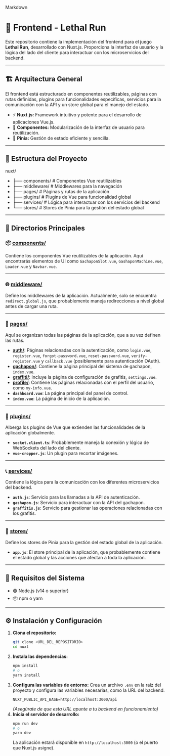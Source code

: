 Markdown

# 🚀 Frontend - Lethal Run

Este repositorio contiene la implementación del frontend para el juego **Lethal Run**, desarrollado con Nuxt.js. Proporciona la interfaz de usuario y la lógica del lado del cliente para interactuar con los microservicios del backend.

---

## 🏗️ Arquitectura General

El frontend está estructurado en componentes reutilizables, páginas con rutas definidas, plugins para funcionalidades específicas, servicios para la comunicación con la API y un store global para el manejo del estado.

- ⚡ **Nuxt.js:** Framework intuitivo y potente para el desarrollo de aplicaciones Vue.js.
- 🎨 **Componentes:** Modularización de la interfaz de usuario para reutilización.
- 🔄 **Pinia:** Gestión de estado eficiente y sencilla.

---

## 📁 Estructura del Proyecto

nuxt/
- ├── components/     # Componentes Vue reutilizables
- ├── middleware/     # Middlewares para la navegación
- ├── pages/          # Páginas y rutas de la aplicación
- ├── plugins/        # Plugins de Vue para funcionalidad global
- ├── services/       # Lógica para interactuar con los servicios del backend
- └── stores/         # Stores de Pinia para la gestión del estado global


---

## 🧩 Directorios Principales

### 📦 [components/](components/)

Contiene los componentes Vue reutilizables de la aplicación. Aquí encontrarás elementos de UI como `GachaponSlot.vue`, `GashaponMachine.vue`, `Loader.vue` y `Navbar.vue`.

---

### 🌐 [middleware/](middleware/)

Define los middlewares de la aplicación. Actualmente, solo se encuentra `redirect.global.js`, que probablemente maneja redirecciones a nivel global antes de cargar una ruta.

---

### 📄 [pages/](pages/)

Aquí se organizan todas las páginas de la aplicación, que a su vez definen las rutas.

- **[auth/](pages/auth/)**: Páginas relacionadas con la autenticación, como `login.vue`, `register.vue`, `forgot-password.vue`, `reset-password.vue`, `verify-register.vue` y `callback.vue` (posiblemente para autenticación OAuth).
- **[gachapon/](pages/gachapon/)**: Contiene la página principal del sistema de gachapon, `index.vue`.
- **[graffiti/](pages/graffiti/)**: Incluye la página de configuración de grafitis, `settings.vue`.
- **[profile/](pages/profile/)**: Contiene las páginas relacionadas con el perfil del usuario, como `my-info.vue`.
- **`dashboard.vue`**: La página principal del panel de control.
- **`index.vue`**: La página de inicio de la aplicación.

---

### 🔌 [plugins/](plugins/)

Alberga los plugins de Vue que extienden las funcionalidades de la aplicación globalmente.
- **`socket.client.ts`**: Probablemente maneja la conexión y lógica de WebSockets del lado del cliente.
- **`vue-cropper.js`**: Un plugin para recortar imágenes.

---

### 📞 [services/](services/)

Contiene la lógica para la comunicación con los diferentes microservicios del backend.
- **`auth.js`**: Servicio para las llamadas a la API de autenticación.
- **`gashapon.js`**: Servicio para interactuar con la API del gachapon.
- **`graffitis.js`**: Servicio para gestionar las operaciones relacionadas con los grafitis.

---

### 💾 [stores/](stores/)

Define los stores de Pinia para la gestión del estado global de la aplicación.
- **`app.js`**: El store principal de la aplicación, que probablemente contiene el estado global y las acciones que afectan a toda la aplicación.

---

## 🧰 Requisitos del Sistema

- 🟢 Node.js (v14 o superior)
- 📦 npm o yarn

---

## ⚙️ Instalación y Configuración

1.  **Clona el repositorio:**
    ```bash
    git clone <URL_DEL_REPOSITORIO>
    cd nuxt
    ```
2.  **Instala las dependencias:**
    ```bash
    npm install
    # o
    yarn install
    ```
3.  **Configura las variables de entorno:**
    Crea un archivo `.env` en la raíz del proyecto y configura las variables necesarias, como la URL del backend.
    ```
    NUXT_PUBLIC_API_BASE=http://localhost:3000/api
    ```
    *(Asegúrate de que esta URL apunte a tu backend en funcionamiento)*
4.  **Inicia el servidor de desarrollo:**
    ```bash
    npm run dev
    # o
    yarn dev
    ```
    La aplicación estará disponible en `http://localhost:3000` (o el puerto que Nuxt.js asigne).
